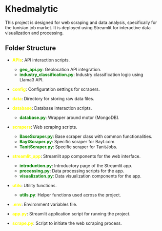 # Khedmalytic

This project is designed for web scraping and data analysis, specifically for the tunisian job market. It is deployed using Streamlit for interactive data visualization and processing.

## Folder Structure


- **<span style="color:yellow;">APIs</span>**: API interaction scripts.
  - **<span style="color:green;">geo_api.py</span>**: Geolocation API integration.
  - **<span style="color:green;">industry_classification.py</span>**: Industry classification logic using Llama3 API.

- **<span style="color:yellow;">config</span>**: Configuration settings for scrapers.

- **<span style="color:yellow;">data</span>**: Directory for storing raw data files.

- **<span style="color:yellow;">database</span>**: Database interaction scripts.
  - **<span style="color:green;">database.py</span>**: Wrapper around motor (MongoDB).

- **<span style="color:yellow;">scrapers</span>**: Web scraping scripts.
  - **<span style="color:green;">BaseScraper.py</span>**: Base scraper class with common functionalities.
  - **<span style="color:green;">BaytScraper.py</span>**: Specific scraper for Bayt.com.
  - **<span style="color:green;">TanitScraper.py</span>**: Specific scraper for TanitJobs.

- **<span style="color:yellow;">streamlit_app</span>**: Streamlit app components for the web interface.
  - **<span style="color:green;">introduction.py</span>**: Introductory page of the Streamlit app.
  - **<span style="color:green;">processing.py</span>**: Data processing scripts for the app.
  - **<span style="color:green;">visualization.py</span>**: Data visualization components for the app.

- **<span style="color:yellow;">utils</span>**: Utility functions.
  - **<span style="color:green;">utils.py</span>**: Helper functions used across the project.

- **<span style="color:yellow;">.env</span>**: Environment variables file.
- **<span style="color:yellow;">app.py</span>**: Streamlit application script for running the project.
- **<span style="color:yellow;">scrape.py</span>**: Script to initiate the web scraping process.


